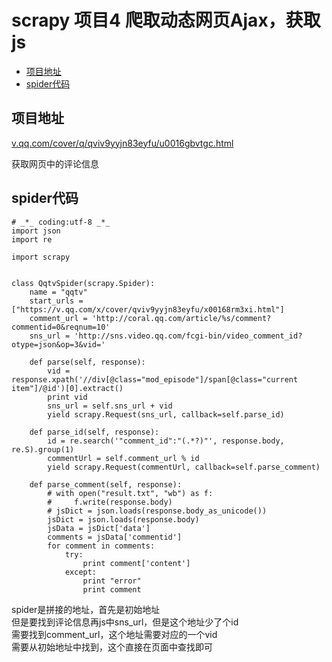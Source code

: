 # scrapy 项目4 爬取动态网页Ajax，获取js

* [项目地址](#项目地址)
* [spider代码](#spider代码)


## 项目地址
[v.qq.com/cover/q/qviv9yyjn83eyfu/u0016gbvtgc.html](https://v.qq.com/x/cover/qviv9yyjn83eyfu/u0016gbvtgc.html)

获取网页中的评论信息

## spider代码
```
# _*_ coding:utf-8 _*_
import json
import re

import scrapy


class QqtvSpider(scrapy.Spider):
    name = "qqtv"
    start_urls = ["https://v.qq.com/x/cover/qviv9yyjn83eyfu/x00168rm3xi.html"]
    comment_url = 'http://coral.qq.com/article/%s/comment?commentid=0&reqnum=10'
    sns_url = 'http://sns.video.qq.com/fcgi-bin/video_comment_id?otype=json&op=3&vid='

    def parse(self, response):
        vid = response.xpath('//div[@class="mod_episode"]/span[@class="current item"]/@id')[0].extract()
        print vid
        sns_url = self.sns_url + vid
        yield scrapy.Request(sns_url, callback=self.parse_id)

    def parse_id(self, response):
        id = re.search('"comment_id":"(.*?)"', response.body, re.S).group(1)
        commentUrl = self.comment_url % id
        yield scrapy.Request(commentUrl, callback=self.parse_comment)

    def parse_comment(self, response):
        # with open("result.txt", "wb") as f:
        #     f.write(response.body)
        # jsDict = json.loads(response.body_as_unicode())
        jsDict = json.loads(response.body)
        jsData = jsDict['data']
        comments = jsData['commentid']
        for comment in comments:
            try:
                print comment['content']
            except:
                print "error"
                print comment
```

spider是拼接的地址，首先是初始地址  
但是要找到评论信息再js中sns_url，但是这个地址少了个id  
需要找到comment_url，这个地址需要对应的一个vid  
需要从初始地址中找到，这个直接在页面中查找即可